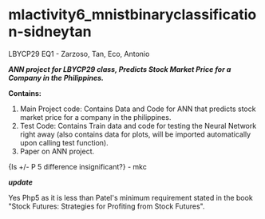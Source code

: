 # mlactivity6_mnistbinaryclassification-sidneytan
LBYCP29 EQ1 - Zarzoso, Tan, Eco, Antonio

**_ANN project for LBYCP29 class, Predicts Stock Market Price for a Company in the Philippines._**

**Contains:**

1. Main Project code: Contains Data and Code for ANN that predicts stock market price for a company in the philippines.
2. Test Code: Contains Train data and code for testing the Neural Network right away (also contains data for plots, will be imported automatically upon calling test function).
3. Paper on ANN project.

{Is +/- P 5 difference insignificant?} - mkc

**_update_**

Yes Php5 as it is less than Patel's minimum requirement stated in the book "Stock Futures: Strategies for Profiting from Stock Futures".